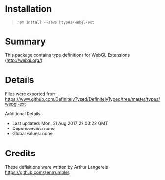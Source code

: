 # Installation
> `npm install --save @types/webgl-ext`

# Summary
This package contains type definitions for WebGL Extensions (http://webgl.org/).

# Details
Files were exported from https://www.github.com/DefinitelyTyped/DefinitelyTyped/tree/master/types/webgl-ext

Additional Details
 * Last updated: Mon, 21 Aug 2017 22:03:22 GMT
 * Dependencies: none
 * Global values: none

# Credits
These definitions were written by Arthur Langereis <https://github.com/zenmumbler>.
